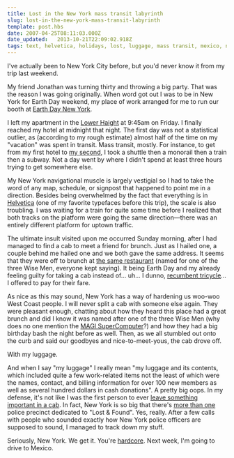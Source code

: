 ```yaml
---
title: Lost in the New York mass transit labyrinth
slug: lost-in-the-new-york-mass-transit-labyrinth
template: post.hbs
date: 2007-04-25T08:11:03.000Z
date_updated:   2013-10-21T22:09:02.918Z
tags: text, helvetica, holidays, lost, luggage, mass transit, mexico, new york, transportation, travel
---
```


I've actually been to New York City before, but you'd never know it from my trip last weekend.<!--more-->

My friend Jonathan was turning thirty and throwing a big party. That was the reason I was going originally. When word got out I was to be in New York for Earth Day weekend, my place of work arranged for me to run our booth at <a href="http://www.earthdayny.org/" title="EarthDayNY.org">Earth Day New York</a>.

I left my apartment in the <a href="http://www.sfstation.com/districts/lowerhaight.html" title="Not rushing to gentrification...">Lower Haight</a> at 9:45am on Friday. I finally reached my hotel at midnight that night. The first day was not a statistical outlier, as (according to my rough estimate) almost half of the time on my "vacation" was spent in transit. Mass transit, mostly. For instance, to get from my first hotel to <a href="http://www1.hilton.com/en_US/hi/hotel/NYCMLHH-Millenium-Hilton-New-York/index.do" title="I got a good deal on Orbitz, okay?">my second</a>, I took a shuttle then a monorail then a train then a subway. Not a day went by where I didn't spend at least three hours trying to get somewhere else.

My New York navigational muscle is largely vestigial so I had to take the word of any map, schedule, or signpost that happened to point me in a direction. Besides being overwhelmed by the fact that everything is in <a href="http://www.helveticafilm.com/" title="A film of the same name">Helvetica</a> (one of my favorite typefaces before this trip), the scale is also troubling. I was waiting for a train for quite some time before I realized that both tracks on the platform were going the same direction&mdash;there was an entirely different platform for uptown traffic.

The ultimate insult visited upon me occurred Sunday morning, after I had managed to find a cab to meet a friend for brunch. Just as I hailed one, a couple behind me hailed one and we both gave the same address. It seems that they were off to brunch at <a href="http://www.balthazarny.com/" title="Balthazar Bakery">the same restaurant</a> (named for one of the three Wise Men, everyone kept saying). It being Earth Day and my already feeling guilty for taking a cab instead of... uh... I dunno, <a href="http://www.bicycleman.com/recumbents/trikes/HP-Velotechnik/hp-velotechnik-scorpion.htm" title="Like the Velotechnik Scorpion">recumbent tricycle</a>... I offered to pay for their fare.

As nice as this may sound, New York has a way of hardening us woo-woo West Coast people. I will never split a cab with someone else again. They were pleasant enough, chatting about how they heard this place had a great brunch and did I know it was named after one of the three Wise Men (why does no one mention the <a href="http://en.wikipedia.org/wiki/Neon_Genesis_Evangelion_glossary#MAGI_Super_Computer_System" title="Evangelion on Wikipedia">MAGI SuperComputer</a>?) and how they had a big birthday bash the night before as well. Then, as we all stumbled out onto the curb and said our goodbyes and nice-to-meet-yous, the cab drove off.

With my luggage.

And when I say "my luggage" I really mean "my luggage and its contents, which included quite a few work-related items not the least of which were the names, contact, and billing information for over 100 new members as well as several hundred dollars in cash donations". A pretty big oops. In my defense, it's not like I was the first person to ever <a href="http://select.nytimes.com/gst/abstract.html?res=F00914FD3D5D0C748DDDA90994D1494D81" title="I want to lick him">leave something important in a cab</a>. In fact, New York is so big that there's <a href="http://home2.nyc.gov/html/tlc/html/passenger/lost_property_precincts.shtml" title="NYC.gov">more than one</a> police precinct dedicated to "Lost &amp; Found". Yes, really. After a few calls with people who sounded exactly how New York police officers are supposed to sound, I managed to track down my stuff.

Seriously, New York. We get it. You're <a href="http://mta.info/nyct/maps/submap.htm" title="MTA.info">hardcore</a>. Next week, I'm going to drive to Mexico.
